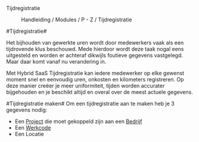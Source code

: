 <properties>
	<page>
		<title>Tijdregistratie</title>
		<description>Tijdregistratie</description>
	</page>
	<menu>
		<position>Handleiding / Modules / P - Z / Tijdregistratie</position>
		<title>Introductie</title>
	</menu>
</properties>

#Tijdregistratie#

Het bijhouden van gewerkte uren wordt door medewerkers vaak als een tijdrovende klus beschouwd. Mede hierdoor wordt deze taak nogal eens uitgesteld en worden er achteraf dikwijls foutieve gegevens vastgelegd. Maar daar komt vanaf nu verandering in.

Met Hybrid SaaS Tijdregistratie kan iedere medewerker op elke gewenst moment snel en eenvoudig uren, onkosten en kilometers registreren. Op deze manier creëer je meer uniformiteit, tijden worden accurater bijgehouden en je beschikt altijd en overal over de meest actuele gegevens.


#Tijdregistratie maken#
Om een tijdregistratie aan te maken heb je 3 gegevens nodig:

- Een [Project](http://hybridsaas.support/pages/handleiding/modules/P-Z/projecten/een-project-aanmaken) die moet gekoppeld zijn aan een [Bedrijf](http://hybridsaas.support/pages/handleiding/modules/P-Z/relatiebeheer/een-nieuwe-relatie-aanmaken)
- Een [Werkcode](http://hybridsaas.support/pages/handleiding/modules/A-E/boekhouding/grootboekrekeningen-aanmaken)
- Een Locatie